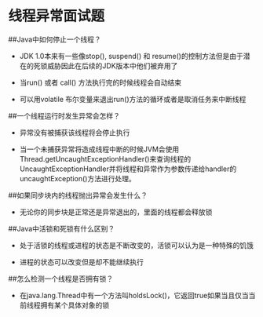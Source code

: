 # 线程异常面试题
##Java中如何停止一个线程？

* JDK 1.0本来有一些像stop(), suspend() 和 resume()的控制方法但是由于潜在的死锁威胁因此在后续的JDK版本中他们被弃用了
	
* 当run() 或者 call() 方法执行完的时候线程会自动结束

* 可以用volatile 布尔变量来退出run()方法的循环或者是取消任务来中断线程

##一个线程运行时发生异常会怎样？

* 异常没有被捕获该线程将会停止执行

* 当一个未捕获异常将造成线程中断的时候JVM会使用Thread.getUncaughtExceptionHandler()来查询线程的UncaughtExceptionHandler并将线程和异常作为参数传递给handler的uncaughtException()方法进行处理。

##如果同步块内的线程抛出异常会发生什么？
* 无论你的同步块是正常还是异常退出的，里面的线程都会释放锁

##Java中活锁和死锁有什么区别？

* 处于活锁的线程或进程的状态是不断改变的，活锁可以认为是一种特殊的饥饿

* 进程的状态可以改变但是却不能继续执行



##怎么检测一个线程是否拥有锁？

* 在java.lang.Thread中有一个方法叫holdsLock()，它返回true如果当且仅当当前线程拥有某个具体对象的锁

